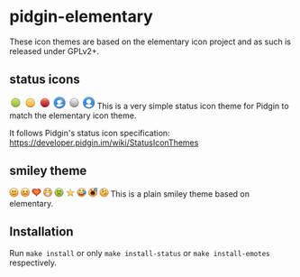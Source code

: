 # pidgin-elementary

These icon themes are based on the elementary icon project and as such is released under GPLv2+.

## status icons ##
![alt text](status-icons/purple/status-icon/22/available.png)
![alt text](status-icons/purple/status-icon/22/away.png)
![alt text](status-icons/purple/status-icon/22/busy.png)
![alt text](status-icons/purple/status-icon/22/chat.png)
![alt text](status-icons/purple/status-icon/22/offline.png)
![alt text](status-icons/purple/status-icon/22/person.png)
This is a very simple status icon theme for Pidgin to match the elementary icon theme.

It follows Pidgin's status icon specification: https://developer.pidgin.im/wiki/StatusIconThemes

## smiley theme ##
![alt text](emotes/elementary/face-happy.png)
![alt text](emotes/elementary/face-angry.png)
![alt text](emotes/elementary/face-heart.png)
![alt text](emotes/elementary/face-laugh.png)
![alt text](emotes/elementary/face-sick.png)
![alt text](emotes/elementary/face-star.png)
![alt text](emotes/elementary/face-smile-crying.png)
![alt text](emotes/elementary/face-tired.png)
![alt text](emotes/elementary/face-wink.png)
This is a plain smiley theme based on elementary.

## Installation ##

Run `make install` or only `make install-status` or `make install-emotes` respectively.